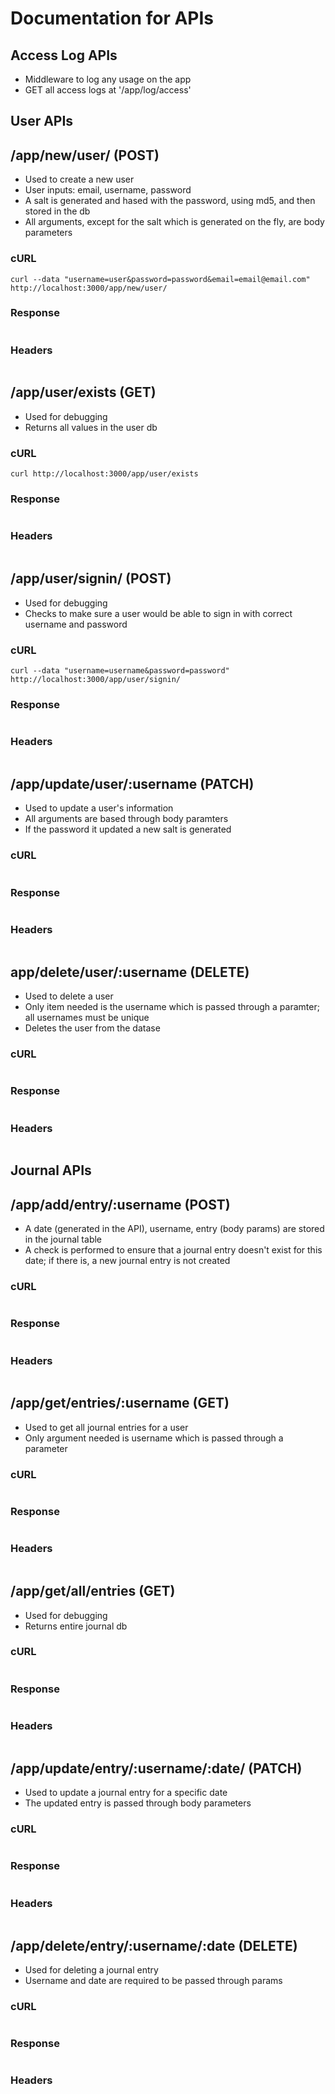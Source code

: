 # Documentation for APIs

## Access Log APIs
* Middleware to log any usage on the app
* GET all access logs at '/app/log/access'

## User APIs
## /app/new/user/ (POST)
* Used to create a new user
* User inputs: email, username, password
* A salt is generated and hased with the password, using md5, and then stored in the db
* All arguments, except for the salt which is generated on the fly, are body parameters
### cURL
```
curl --data "username=user&password=password&email=email@email.com" http://localhost:3000/app/new/user/
```
### Response
```

```
### Headers
```

```


## /app/user/exists (GET)
* Used for debugging
* Returns all values in the user db
### cURL
```
curl http://localhost:3000/app/user/exists
```
### Response
```

```
### Headers
```

```

## /app/user/signin/ (POST)
* Used for debugging
* Checks to make sure a user would be able to sign in with correct username and password
### cURL
```
curl --data "username=username&password=password" http://localhost:3000/app/user/signin/
```
### Response
```

```
### Headers
```

```

## /app/update/user/:username (PATCH)
* Used to update a user's information
* All arguments are based through body paramters
* If the password it updated a new salt is generated
### cURL
```

```
### Response
```

```
### Headers
```

```

## app/delete/user/:username (DELETE)
* Used to delete a user
* Only item needed is the username which is passed through a paramter; all usernames must be unique
* Deletes the user from the datase
### cURL
```

```
### Response
```

```
### Headers
```

```

## Journal APIs
## /app/add/entry/:username (POST)
* A date (generated in the API), username, entry (body params) are stored in the journal table
* A check is performed to ensure that a journal entry doesn't exist for this date; if there is, a new journal entry is not created
### cURL
```

```
### Response
```

```
### Headers
```

```

## /app/get/entries/:username (GET)
* Used to get all journal entries for a user
* Only argument needed is username which is passed through a parameter
### cURL
```

```
### Response
```

```
### Headers
```

```

## /app/get/all/entries (GET)
* Used for debugging
* Returns entire journal db
### cURL
```

```
### Response
```

```
### Headers
```

```

## /app/update/entry/:username/:date/ (PATCH)
* Used to update a journal entry for a specific date
* The updated entry is passed through body parameters
### cURL
```

```
### Response
```

```
### Headers
```

```

## /app/delete/entry/:username/:date (DELETE)
* Used for deleting a journal entry
* Username and date are required to be passed through params
### cURL
```

```
### Response
```

```
### Headers
```

```

